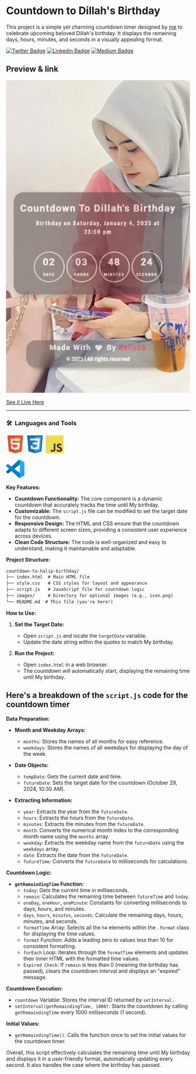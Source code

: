 # **Countdown to Dillah's Birthday**

This project is a simple yet charming countdown timer designed by [me](https://halip26.github.io/) to celebrate upcoming beloved Dillah's birthday. It displays the remaining days, hours, minutes, and seconds in a visually appealing format.

[![Twitter Badge](https://img.shields.io/twitter/follow/halip26?style=social)](https://twitter.com/Halip26)
[![Linkedin Badge](https://img.shields.io/badge/-LinkedIn-0e76a8?style=flat-square&logo=Linkedin&logoColor=white)](https://www.linkedin.com/in/halipuddin/)
[![Medium Badge](https://img.shields.io/badge/medium-%2312100E.svg?&style=for-square&logo=medium&logoColor=white)](https://medium.com/@halip26)

## Preview & link

![dillah](./assets/images/screenshot-preview.png)

[See it Live Here](https://halip26.github.io/dillah-birthday-countdown/)

---

### 🛠 &nbsp;Languages and Tools

<p>
<img src="https://github.com/devicons/devicon/blob/master/icons/html5/html5-original.svg" alt="HTML5 Icon" width="50">
<img src="https://github.com/devicons/devicon/blob/master/icons/css3/css3-original.svg" alt="CSS3 Icon" width="50">
<img src="https://github.com/devicons/devicon/blob/master/icons/javascript/javascript-original.svg" alt="JavaScript Icon" width="50">
</p>

<p>
<img src="https://github.com/devicons/devicon/blob/master/icons/vscode/vscode-original.svg" alt="VSCode Icon" width="50">
</p>

**Key Features:**

- **Countdown Functionality:** The core component is a dynamic countdown that accurately tracks the time until My birthday.
- **Customizable:** The `script.js` file can be modified to set the target date for the countdown.
- **Responsive Design:** The HTML and CSS ensure that the countdown adapts to different screen sizes, providing a consistent user experience across devices.
- **Clean Code Structure:** The code is well-organized and easy to understand, making it maintainable and adaptable.

**Project Structure:**

```md
countdown-to-halip-birthday/
├── index.html  # Main HTML file
├── style.css   # CSS styles for layout and appearance
├── script.js   # JavaScript file for countdown logic
├── images/     # Directory for optional images (e.g., icon.png)
└── README.md  # This file (you're here!)
```

**How to Use:**

1. **Set the Target Date:**
   - Open `script.js` and locate the `targetDate` variable.
   - Update the date string within the quotes to match My birthday.

2. **Run the Project:**
   - Open `index.html` in a web browser.
   - The countdown will automatically start, displaying the remaining time until My birthday.

## Here's a breakdown of the `script.js` code for the countdown timer

**Data Preparation:**

- **Month and Weekday Arrays:**
  - `months`: Stores the names of all months for easy reference.
  - `weekdays`: Stores the names of all weekdays for displaying the day of the week.

- **Date Objects:**
  - `tempDate`: Gets the current date and time.
  - `futureDate`: Sets the target date for the countdown (October 29, 2024, 10:30 AM).

- **Extracting Information:**
  - `year`: Extracts the year from the `futureDate`.
  - `hours`: Extracts the hours from the `futureDate`.
  - `minutes`: Extracts the minutes from the `futureDate`.
  - `month`: Converts the numerical month index to the corresponding month name using the `months` array.
  - `weekday`: Extracts the weekday name from the `futureDate` using the `weekdays` array.
  - `date`: Extracts the date from the `futureDate`.
  - `futureTime`: Converts the `futureDate` to milliseconds for calculations.

**Countdown Logic:**

- **`getRemaindingTime` Function:**
  - `today`: Gets the current time in milliseconds.
  - `remain`: Calculates the remaining time between `futureTime` and `today`.
  - `oneDay`, `oneHour`, `oneMinute`: Constants for converting milliseconds to days, hours, and minutes.
  - `days`, `hours`, `minutes`, `seconds`: Calculate the remaining days, hours, minutes, and seconds.
  - `formatTime` Array: Selects all the `h4` elements within the `.format` class for displaying the time values.
  - `format` Function: Adds a leading zero to values less than 10 for consistent formatting.
  - `forEach` Loop: Iterates through the `formatTime` elements and updates their inner HTML with the formatted time values.
  - `Expired Check`: If `remain` is less than 0 (meaning the birthday has passed), clears the countdown interval and displays an "expired" message.

**Countdown Execution:**

- `countdown` Variable: Stores the interval ID returned by `setInterval`.
- `setInterval(getRemaindingTime, 1000)`: Starts the countdown by calling `getRemaindingTime` every 1000 milliseconds (1 second).

**Initial Values:**

- `getRemaindingTime()`: Calls the function once to set the initial values for the countdown timer.

Overall, this script effectively calculates the remaining time until My birthday and displays it in a user-friendly format, automatically updating every second. It also handles the case where the birthday has passed.
